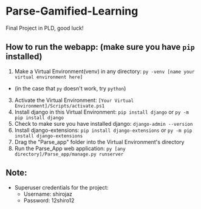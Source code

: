 # Parse-Gamified-Learning
 Final Project in PLD, good luck!

## How to run the webapp: (make sure you have `pip` installed)
  1. Make a Virtual Environment(venv) in any directory:
  ```py -venv [name your virtual environment here]```
  - (in the case that `py` doesn't work, try `python`)
  3. Activate the Virtual Environment:
  ```[Your Virtual Environment]/Scripts/activate.ps1```
  4. Install django in this Virtual Environment:
  ```pip install django``` or ```py -m pip install django```
  5. Check to make sure you have installed django:
  ```django-admin --version```
  6. Install django-extensions:
  ```pip install django-extensions``` or ```py -m pip install django-extensions```
  7. Drag the "Parse_app" folder into the Virtual Environment's directory
  8. Run the Parse_App web application:
  `py [any directory]/Parse_app/manage.py runserver`

## Note:
 - Superuser credentials for the project:
   - Username: shirojaz
   - Password: 12shiro12
